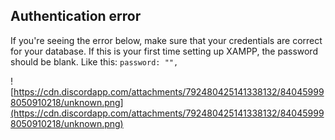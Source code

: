## Authentication error

If you're seeing the error below, make sure that your credentials are correct for your database. If this is your first time setting up XAMPP, the password should be blank. Like this: `password: "",`

![https://cdn.discordapp.com/attachments/792480425141338132/840459998050910218/unknown.png](https://cdn.discordapp.com/attachments/792480425141338132/840459998050910218/unknown.png)